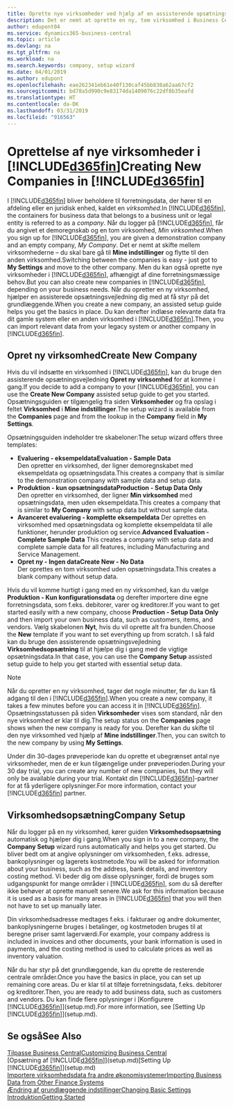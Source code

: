 ```yaml
---
title: Oprette nye virksomheder ved hjælp af en assisterende opsætningsvejledning | Microsoft Docs
description: Det er nemt at oprette en ny, tom virksomhed i Business Central. En assisterede opsætningsvejledning hjælper dig gennem trinene, og du kan indlæse eksisterende forretningsdata.
author: edupont04
ms.service: dynamics365-business-central
ms.topic: article
ms.devlang: na
ms.tgt_pltfrm: na
ms.workload: na
ms.search.keywords: company, setup wizard
ms.date: 04/01/2019
ms.author: edupont
ms.openlocfilehash: eae262341eb61e40f130caf45bb838a62aa67cf2
ms.sourcegitcommit: bd78a5d990c9e83174da1409076c22df8b35eafd
ms.translationtype: HT
ms.contentlocale: da-DK
ms.lasthandoff: 03/31/2019
ms.locfileid: "916563"
---
```

# <a name="creating-new-companies-in-included365finincludesd365finmdmd"></a><span data-ttu-id="20bf0-104">Oprettelse af nye virksomheder i [!INCLUDE[d365fin](includes/d365fin_md.md)]</span><span class="sxs-lookup"><span data-stu-id="20bf0-104">Creating New Companies in [!INCLUDE[d365fin](includes/d365fin_md.md)]</span></span>
<span data-ttu-id="20bf0-105">I [!INCLUDE[d365fin](includes/d365fin_md.md)] bliver beholdere til forretningsdata, der hører til en afdeling eller en juridisk enhed, kaldet en *virksomhed*.</span><span class="sxs-lookup"><span data-stu-id="20bf0-105">In [!INCLUDE[d365fin](includes/d365fin_md.md)], the containers for business data that belongs to a business unit or legal entity is referred to as a *company*.</span></span> <span data-ttu-id="20bf0-106">Når du logger på [!INCLUDE[d365fin](includes/d365fin_md.md)], får du angivet et demoregnskab og en tom virksomhed, *Min virksomhed*.</span><span class="sxs-lookup"><span data-stu-id="20bf0-106">When you sign up for [!INCLUDE[d365fin](includes/d365fin_md.md)], you are given a demonstration company and an empty company, *My Company*.</span></span> <span data-ttu-id="20bf0-107">Det er nemt at skifte mellem virksomhederne – du skal bare gå til **Mine indstillinger** og flytte til den anden virksomhed.</span><span class="sxs-lookup"><span data-stu-id="20bf0-107">Switching between the companies is easy - just got to **My Settings** and move to the other company.</span></span> <span data-ttu-id="20bf0-108">Men du kan også oprette nye virksomheder i [!INCLUDE[d365fin](includes/d365fin_md.md)], afhængigt af dine forretningsmæssige behov.</span><span class="sxs-lookup"><span data-stu-id="20bf0-108">But you can also create new companies in [!INCLUDE[d365fin](includes/d365fin_md.md)], depending on your business needs.</span></span> <span data-ttu-id="20bf0-109">Når du opretter en ny virksomhed, hjælper en assisterede opsætningsvejledning dig med at få styr på det grundlæggende.</span><span class="sxs-lookup"><span data-stu-id="20bf0-109">When you create a new company, an assisted setup guide helps you get the basics in place.</span></span> <span data-ttu-id="20bf0-110">Du kan derefter indlæse relevante data fra dit gamle system eller en anden virksomhed i [!INCLUDE[d365fin](includes/d365fin_md.md)].</span><span class="sxs-lookup"><span data-stu-id="20bf0-110">Then, you can import relevant data from your legacy system or another company in [!INCLUDE[d365fin](includes/d365fin_md.md)].</span></span>  

## <a name="create-new-company"></a><span data-ttu-id="20bf0-111">Opret ny virksomhed</span><span class="sxs-lookup"><span data-stu-id="20bf0-111">Create New Company</span></span>
<span data-ttu-id="20bf0-112">Hvis du vil indsætte en virksomhed i [!INCLUDE[d365fin](includes/d365fin_md.md)], kan du bruge den assisterende opsætningsvejledning **Opret ny virksomhed** for at komme i gang.</span><span class="sxs-lookup"><span data-stu-id="20bf0-112">If you decide to add a company to your [!INCLUDE[d365fin](includes/d365fin_md.md)], you can use the **Create New Company** assisted setup guide to get you started.</span></span> <span data-ttu-id="20bf0-113">Opsætningsguiden er tilgængelig fra siden **Virksomheder** og fra opslag i feltet **Virksomhed** i **Mine indstillinger**.</span><span class="sxs-lookup"><span data-stu-id="20bf0-113">The setup wizard is available from the **Companies** page and from the lookup in the **Company** field in **My Settings**.</span></span>  

<span data-ttu-id="20bf0-114">Opsætningsguiden indeholder tre skabeloner:</span><span class="sxs-lookup"><span data-stu-id="20bf0-114">The setup wizard offers three templates:</span></span>

-   <span data-ttu-id="20bf0-115">**Evaluering - eksempeldata**</span><span class="sxs-lookup"><span data-stu-id="20bf0-115">**Evaluation - Sample Data**</span></span>  
    <span data-ttu-id="20bf0-116">Den opretter en virksomhed, der ligner demoregnskabet med eksempeldata og opsætningsdata.</span><span class="sxs-lookup"><span data-stu-id="20bf0-116">This creates a company that is similar to the demonstration company with sample data and setup data.</span></span>  
-   <span data-ttu-id="20bf0-117">**Produktion - kun opsætningsdata**</span><span class="sxs-lookup"><span data-stu-id="20bf0-117">**Production - Setup Data Only**</span></span>  
    <span data-ttu-id="20bf0-118">Den opretter en virksomhed, der ligner **Min virksomhed** med opsætningsdata, men uden eksempeldata.</span><span class="sxs-lookup"><span data-stu-id="20bf0-118">This creates a company that is similar to **My Company** with setup data but without sample data.</span></span>
-   <span data-ttu-id="20bf0-119">**Avanceret evaluering - komplette eksempeldata** Der oprettes en virksomhed med opsætningsdata og komplette eksempeldata til alle funktioner, herunder produktion og service.</span><span class="sxs-lookup"><span data-stu-id="20bf0-119">**Advanced Evaluation - Complete Sample Data** This creates a company with setup data and complete sample data for all features, including Manufacturing and Service Management.</span></span>
-   <span data-ttu-id="20bf0-120">**Opret ny - Ingen data**</span><span class="sxs-lookup"><span data-stu-id="20bf0-120">**Create New - No Data**</span></span>  
    <span data-ttu-id="20bf0-121">Der oprettes en tom virksomhed uden opsætningsdata.</span><span class="sxs-lookup"><span data-stu-id="20bf0-121">This creates a blank company without setup data.</span></span>  

<span data-ttu-id="20bf0-122">Hvis du vil komme hurtigt i gang med en ny virksomhed, kan du vælge **Produktion - Kun konfigurationsdata** og derefter importere dine egne forretningsdata, som f.eks. debitorer, varer og kreditorer.</span><span class="sxs-lookup"><span data-stu-id="20bf0-122">If you want to get started easily with a new company, choose **Production - Setup Data Only** and then import your own business data, such as customers, items, and vendors.</span></span> <span data-ttu-id="20bf0-123">Vælg skabelonen **Nyt**, hvis du vil oprette alt fra bunden.</span><span class="sxs-lookup"><span data-stu-id="20bf0-123">Choose the **New** template if you want to set everything up from scratch.</span></span> <span data-ttu-id="20bf0-124">I så fald kan du bruge den assisterende opsætningsvejledning **Virksomhedsopsætning** til at hjælpe dig i gang med de vigtige opsætningsdata.</span><span class="sxs-lookup"><span data-stu-id="20bf0-124">In that case, you can use the **Company Setup** assisted setup guide to help you get started with essential setup data.</span></span>  

> [!NOTE]  
>   <span data-ttu-id="20bf0-125">Når du opretter en ny virksomhed, tager det nogle minutter, før du kan få adgang til den i [!INCLUDE[d365fin](includes/d365fin_md.md)].</span><span class="sxs-lookup"><span data-stu-id="20bf0-125">When you create a new company, it takes a few minutes before you can access it in [!INCLUDE[d365fin](includes/d365fin_md.md)].</span></span> <span data-ttu-id="20bf0-126">Opsætningsstatussen på siden **Virksomheder** vises som standard, når den nye virksomhed er klar til dig.</span><span class="sxs-lookup"><span data-stu-id="20bf0-126">The setup status on the **Companies** page shows when the new company is ready for you.</span></span> <span data-ttu-id="20bf0-127">Derefter kan du skifte til den nye virksomhed ved hjælp af **Mine indstillinger**.</span><span class="sxs-lookup"><span data-stu-id="20bf0-127">Then, you can switch to the new company by using **My Settings**.</span></span>  

<span data-ttu-id="20bf0-128">Under din 30-dages prøveperiode kan du oprette et ubegrænset antal nye virksomheder, men de er kun tilgængelige under prøveperioden.</span><span class="sxs-lookup"><span data-stu-id="20bf0-128">During your 30 day trial, you can create any number of new companies, but they will only be available during your trial.</span></span> <span data-ttu-id="20bf0-129">Kontakt din [!INCLUDE[d365fin](includes/d365fin_md.md)]-partner for at få yderligere oplysninger.</span><span class="sxs-lookup"><span data-stu-id="20bf0-129">For more information, contact your [!INCLUDE[d365fin](includes/d365fin_md.md)] partner.</span></span>  

## <a name="company-setup"></a><span data-ttu-id="20bf0-130">Virksomhedsopsætning</span><span class="sxs-lookup"><span data-stu-id="20bf0-130">Company Setup</span></span>
<span data-ttu-id="20bf0-131">Når du logger på en ny virksomhed, kører guiden **Virksomhedsopsætning** automatisk og hjælper dig i gang.</span><span class="sxs-lookup"><span data-stu-id="20bf0-131">When you sign in to a new company, the **Company Setup** wizard runs automatically and helps you get started.</span></span> <span data-ttu-id="20bf0-132">Du bliver bedt om at angive oplysninger om virksomheden, f.eks. adresse, bankoplysninger og lagerets kostmetode.</span><span class="sxs-lookup"><span data-stu-id="20bf0-132">You will be asked for information about your business, such as the address, bank details, and inventory costing method.</span></span> <span data-ttu-id="20bf0-133">Vi beder dig om disse oplysninger, fordi de bruges som udgangspunkt for mange områder i [!INCLUDE[d365fin](includes/d365fin_md.md)], som du så derefter ikke behøver at oprette manuelt senere.</span><span class="sxs-lookup"><span data-stu-id="20bf0-133">We ask for this information because it is used as a basis for many areas in [!INCLUDE[d365fin](includes/d365fin_md.md)] that you will then not have to set up manually later.</span></span>  

<span data-ttu-id="20bf0-134">Din virksomhedsadresse medtages f.eks. i fakturaer og andre dokumenter, bankoplysningerne bruges i betalinger, og kostmetoden bruges til at beregne priser samt lagerværdi.</span><span class="sxs-lookup"><span data-stu-id="20bf0-134">For example, your company address is included in invoices and other documents, your bank information is used in payments, and the costing method is used to calculate prices as well as inventory valuation.</span></span>  

<span data-ttu-id="20bf0-135">Når du har styr på det grundlæggende, kan du oprette de resterende centrale områder.</span><span class="sxs-lookup"><span data-stu-id="20bf0-135">Once you have the basics in place, you can set up remaining core areas.</span></span> <span data-ttu-id="20bf0-136">Du er klar til at tilføje forretningsdata, f.eks. debitorer og kreditorer.</span><span class="sxs-lookup"><span data-stu-id="20bf0-136">Then, you are ready to add business data, such as customers and vendors.</span></span> <span data-ttu-id="20bf0-137">Du kan finde flere oplysninger i [Konfigurere [!INCLUDE[d365fin](includes/d365fin_md.md)]](setup.md).</span><span class="sxs-lookup"><span data-stu-id="20bf0-137">For more information, see [Setting Up [!INCLUDE[d365fin](includes/d365fin_md.md)]](setup.md).</span></span>  

## <a name="see-also"></a><span data-ttu-id="20bf0-138">Se også</span><span class="sxs-lookup"><span data-stu-id="20bf0-138">See Also</span></span>
[<span data-ttu-id="20bf0-139">Tilpasse Business Central</span><span class="sxs-lookup"><span data-stu-id="20bf0-139">Customizing Business Central</span></span>](ui-customizing-overview.md)  
<span data-ttu-id="20bf0-140">[Opsætning af [!INCLUDE[d365fin](includes/d365fin_md.md)]](setup.md)</span><span class="sxs-lookup"><span data-stu-id="20bf0-140">[Setting Up [!INCLUDE[d365fin](includes/d365fin_md.md)]](setup.md)</span></span>  
[<span data-ttu-id="20bf0-141">Importere virksomhedsdata fra andre økonomisystemer</span><span class="sxs-lookup"><span data-stu-id="20bf0-141">Importing Business Data from Other Finance Systems</span></span>](across-import-data-configuration-packages.md)  
[<span data-ttu-id="20bf0-142">Ændring af grundlæggende indstillinger</span><span class="sxs-lookup"><span data-stu-id="20bf0-142">Changing Basic Settings</span></span>](ui-change-basic-settings.md)  
[<span data-ttu-id="20bf0-143">Introduktion</span><span class="sxs-lookup"><span data-stu-id="20bf0-143">Getting Started</span></span>](product-get-started.md)  
